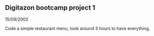 ## Digitazon bootcamp project 1

15/09/2002

Code a simple restaurant menu, took around 3 hours to have everything.
